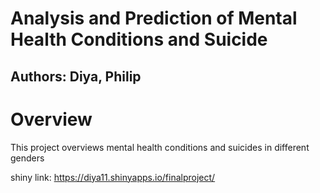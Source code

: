 # Analysis and Prediction of Mental Health Conditions and Suicide

## Authors: Diya, Philip

# Overview
This project overviews mental health conditions and suicides in different genders

shiny link: https://diya11.shinyapps.io/finalproject/
